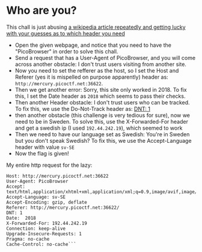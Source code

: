 # Who are you?
This chall is just abusing [a wikipedia article repeatedly and getting lucky with your guesses as to which header you need](https://en.wikipedia.org/wiki/List_of_HTTP_header_fields)
- Open the given webpage, and notice that you need to have the "PicoBrowser" in order to solve this chall.
- Send a request that has a User-Agent of PicoBrowser, and you will come across another obstacle: I don't trust users visiting from another site.
- Now you need to set the refferer as the host, so I set the Host and Referer (yes it is mispelled on purpose apparently) header as: `http://mercury.picoctf.net:36622`.
- Then we get another error: Sorry, this site only worked in 2018. To fix this, I set the Date header as `2018` which seems to pass their checks.
- Then another Header obstacle: I don't trust users who can be tracked. To fix this, we use the Do-Not-Track header as: [DNT: 1](https://developer.mozilla.org/en-US/docs/Web/HTTP/Headers/DNT)
- then another obstacle (this challenge is very tedious for sure), now we need to be in Sweden. To solve this, use the X-Forwarded-For header and get a swedish ip (I used `192.44.242.19`), which seemed to work
- Then we need to have our language set as Swedish: You're in Sweden but you don't speak Swedish? To fix this, we use the Accept-Language header with value `sv-SE`
- Now the flag is given!

My entire http request for the lazy:
```GET / HTTP/1.1
Host: http://mercury.picoctf.net:36622
User-Agent: PicoBrowser
Accept: text/html,application/xhtml+xml,application/xml;q=0.9,image/avif,image/jxl,image/webp,*/*;q=0.8
Accept-Language: sv-SE
Accept-Encoding: gzip, deflate
Referer: http://mercury.picoctf.net:36622/
DNT: 1
Date:  2018
X-Forwarded-For: 192.44.242.19
Connection: keep-alive
Upgrade-Insecure-Requests: 1
Pragma: no-cache
Cache-Control: no-cache```